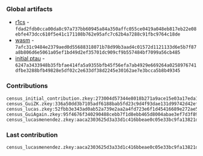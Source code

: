 ### Global artifacts
- [r1cs](./artifacts/circuit.r1cs) - `fdad2fdb0cca00da8c97a737bb60945a84a350affc055ce0419a048eb817eb22e08ebfe473dcc610f5e41c171108b762e95afc7c62b4a7288c91fbc9764c18de`
- [wasm](./artifacts/circuit.wasm) - `7afc31c9484e2379aed0d55688318071b78d99b3aad4c01572d1121133d6e5b7f87a8b806d6e5061a05ef1bd49d2ef35701dc909cf9b557484bf7099a56cb485`
- [initial ptau](./artifacts/initial.ptau) - `6247a3433948b35fbfae414fa5a9355bfb45f56efa7ab4929e669264a0258976741dfbe3288bfb49828e5df02c2e633df38d2245e30162ae7e3bcca5b8b49345`

### Contributions
```
census_initial_contribution.zkey:273004d57344e8018b271a9ace15e03a17eda10d3c7b51ffb0c6bc372cb2a59e26966cc3da213bef642836e89078f7d399ed3d1594f389610c930c2c31aed3eb
census_GuiZK.zkey:336a50dd3b7105adf6188bab5fd23c9d4f93dae131d99742d42efcd6999936f07eff2908aefce00340d85d67c42a0fe1e52e13546fe1c356a3256b9136c1c9a1
census_lucas.zkey:52fbb3e343ad0ab52a739e2aa2a4fd723e6f1d45416689e272ae5318c3f42f96188cb1036b3ef391dcd63e2e42594e79a16c0640e81d11a324ca5bb25a85cc05
census_GuiAgain.zkey:95f4676f340290488cebb7f1d8ebb465d8004abae3ef7d3f89ad40466e80c577d0ebcd7e5ce32bd0eefc210b26dedd23439d0eca9fe943dc3216b9a09e6ae89b
census_lucasmenendez.zkey:aaca2303625d3a33d1c416bbeae0c05e33bc9fa13821d140cd4983757b04b671ec0295b41bd75bfe2eede05b1264e2a5416fd819fd799610d9a7ff317e44ebd9
```

### Last contribution
```
census_lucasmenendez.zkey:aaca2303625d3a33d1c416bbeae0c05e33bc9fa13821d140cd4983757b04b671ec0295b41bd75bfe2eede05b1264e2a5416fd819fd799610d9a7ff317e44ebd9
```
